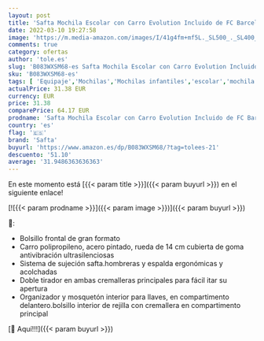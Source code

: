 ```yaml
---
layout: post
title: 'Safta Mochila Escolar con Carro Evolution Incluido de FC Barcelona'
date: 2022-03-10 19:27:58
image: 'https://m.media-amazon.com/images/I/41g4fm+mf5L._SL500_._SL400_.jpg'
comments: true
category: ofertas
author: 'tole.es'
slug: 'B083WXSM68-es Safta Mochila Escolar con Carro Evolution Incluido de FC...'
sku: 'B083WXSM68-es'
tags: [ 'Equipaje','Mochilas','Mochilas infantiles','escolar','mochila','safta', ]
actualPrice: 31.38 EUR
currency: EUR
price: 31.38
comparePrice: 64.17 EUR
prodname: 'Safta Mochila Escolar con Carro Evolution Incluido de FC Barcelona'
country: 'es'
flag: '🇪🇸'
brand: 'Safta'
buyurl: 'https://www.amazon.es/dp/B083WXSM68/?tag=tolees-21'
descuento: '51.10'
average: '31.9486363636363'
---
```


En este momento está [{{< param title >}}]({{< param buyurl >}}) en el siguiente enlace!

[![{{< param prodname >}}]({{< param image >}})]({{< param buyurl >}})

🔎:

- Bolsillo frontal de gran formato
- Carro polipropileno, acero pintado, rueda de 14 cm cubierta de goma antivibración ultrasilenciosas
- Sistema de sujeción safta.hombreras y espalda ergonómicas y acolchadas
- Doble tirador en ambas cremalleras principales para fácil itar su apertura
- Organizador y mosquetón interior para llaves, en compartimento delantero.bolsillo interior de rejilla con cremallera en compartimento principal

[🛒 Aquí!!!]({{< param buyurl >}})
